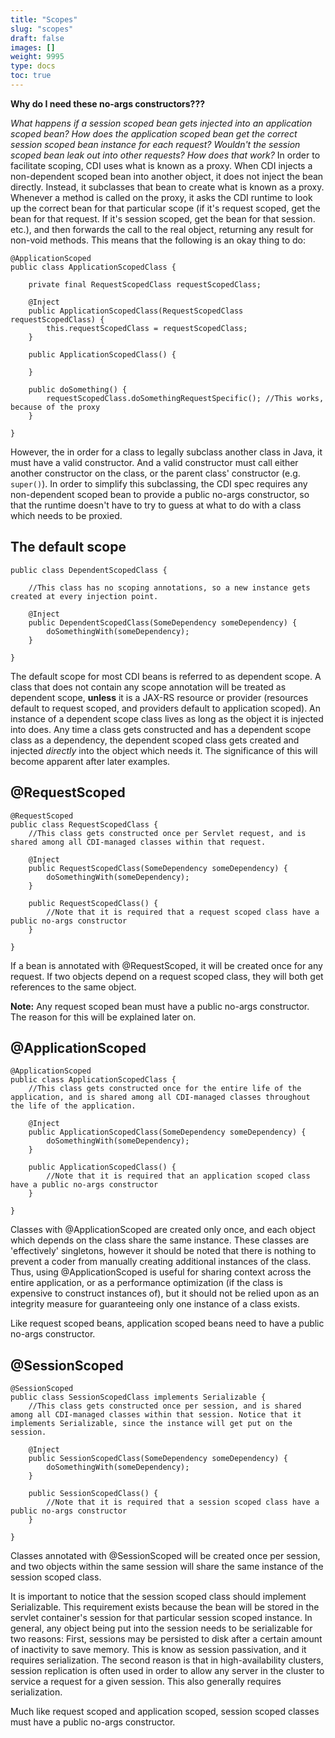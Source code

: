 ```yaml
---
title: "Scopes"
slug: "scopes"
draft: false
images: []
weight: 9995
type: docs
toc: true
---
```


**Why do I need these no-args constructors???**

*What happens if a session scoped bean gets injected into an application scoped bean? How does the application scoped bean get the correct session scoped bean instance for each request? Wouldn't the session scoped bean leak out into other requests? How does that work?* In order to facilitate scoping, CDI uses what is known as a proxy. When CDI injects a non-dependent scoped bean into another object, it does not inject the bean directly. Instead, it subclasses that bean to create what is known as a proxy. Whenever a method is called on the proxy, it asks the CDI runtime to look up the correct bean for that particular scope (if it's request scoped, get the bean for that request. If it's session scoped, get the bean for that session. etc.), and then forwards the call to the real object, returning any result for non-void methods. This means that the following is an okay thing to do:

    @ApplicationScoped
    public class ApplicationScopedClass {

        private final RequestScopedClass requestScopedClass;

        @Inject
        public ApplicationScopedClass(RequestScopedClass requestScopedClass) {
            this.requestScopedClass = requestScopedClass;
        }

        public ApplicationScopedClass() {

        }

        public doSomething() {
            requestScopedClass.doSomethingRequestSpecific(); //This works, because of the proxy
        }

    }

However, the in order for a class to legally subclass another class in Java, it must have a valid constructor. And a valid constructor must call either another constructor on the class, or the parent class' constructor (e.g. `super()`). In order to simplify this subclassing, the CDI spec requires any non-dependent scoped bean to provide a public no-args constructor, so that the runtime doesn't have to try to guess at what to do with a class which needs to be proxied. 

## The default scope
    public class DependentScopedClass {

        //This class has no scoping annotations, so a new instance gets created at every injection point.

        @Inject
        public DependentScopedClass(SomeDependency someDependency) {
            doSomethingWith(someDependency);
        }

    }

The default scope for most CDI beans is referred to as dependent scope. A class that does not contain any scope annotation will be treated as dependent scope, **unless** it is a JAX-RS resource or provider (resources default to request scoped, and providers default to application scoped). An instance of a dependent scope class lives as long as the object it is injected into does. Any time a class gets constructed and has a dependent scope class as a dependency, the dependent scoped class gets created and injected *directly* into the object which needs it. The significance of this will become apparent after later examples. 

## @RequestScoped
    @RequestScoped
    public class RequestScopedClass {
        //This class gets constructed once per Servlet request, and is shared among all CDI-managed classes within that request.

        @Inject
        public RequestScopedClass(SomeDependency someDependency) {
            doSomethingWith(someDependency);
        }

        public RequestScopedClass() {
            //Note that it is required that a request scoped class have a public no-args constructor
        }

    }

If a bean is annotated with @RequestScoped, it will be created once for any request. If two objects depend on a request scoped class, they will both get references to the same object.

**Note:** Any request scoped bean must have a public no-args constructor. The reason for this will be explained later on.

## @ApplicationScoped
    @ApplicationScoped
    public class ApplicationScopedClass {
        //This class gets constructed once for the entire life of the application, and is shared among all CDI-managed classes throughout the life of the application.

        @Inject
        public ApplicationScopedClass(SomeDependency someDependency) {
            doSomethingWith(someDependency);
        }

        public ApplicationScopedClass() {
            //Note that it is required that an application scoped class have a public no-args constructor
        }

    }

Classes with @ApplicationScoped are created only once, and each object which depends on the class share the same instance. These classes are 'effectively' singletons, however it should be noted that there is nothing to prevent a coder from manually creating additional instances of the class. Thus, using @ApplicationScoped is useful for sharing context across the entire application, or as a performance optimization (if the class is expensive to construct instances of), but it should not be relied upon as an integrity measure for guaranteeing only one instance of a class exists.

Like request scoped beans, application scoped beans need to have a public no-args constructor.

## @SessionScoped
    @SessionScoped
    public class SessionScopedClass implements Serializable {
        //This class gets constructed once per session, and is shared among all CDI-managed classes within that session. Notice that it implements Serializable, since the instance will get put on the session.

        @Inject
        public SessionScopedClass(SomeDependency someDependency) {
            doSomethingWith(someDependency);
        }

        public SessionScopedClass() {
            //Note that it is required that a session scoped class have a public no-args constructor
        }

    }

Classes annotated with @SessionScoped will be created once per session, and two objects within the same session will share the same instance of the session scoped class.

It is important to notice that the session scoped class should implement Serializable. This requirement exists because the bean will be stored in the servlet container's session for that particular session scoped instance. In general, any object being put into the session needs to be serializable for two reasons: First, sessions may be persisted to disk after a certain amount of inactivity to save memory. This is know as session passivation, and it requires serialization. The second reason is that in high-availability clusters, session replication is often used in order to allow any server in the cluster to service a request for a given session. This also generally requires serialization.

Much like request scoped and application scoped, session scoped classes must have a public no-args constructor. 

